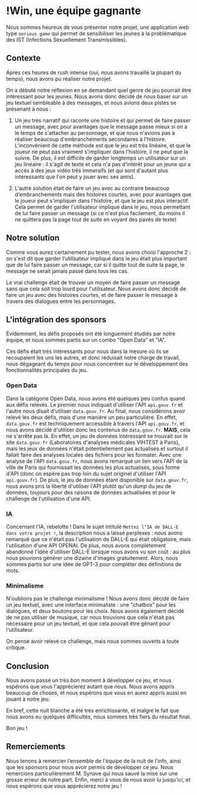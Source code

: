 # !Win, une équipe gagnante

Nous sommes heureux de vous présenter notre projet, une application web type `serious game` qui permet de sensibiliser les jeunes à la problématique des IST (Infections Sexuellement Transmissibles).

## Contexte

Après ces heures de rush intense (oui, nous avons travaillé la plupart du temps), nous avons pu réaliser notre projet.

On a débuté notre réflexion en se demandant quel genre de jeu pourrait être intéressant pour les jeunes. Nous avons donc décidé de nous baser sur un jeu textuel sembleable à des messages, et nous avions deux pistes se présenant à nous :

1. Un jeu très narratif qui raconte une histoire et qui permet de faire passer un message, avec pour avantages que le message passe mieux si on a le temps de s'attacher au personnage, et que nous n'avions pas à réaliser beaucoup d'embranchements secondaires à l'histoire. L'inconvénient de cette méthode est que le jeu est très linéaire, et que le joueur ne peut pas vraiment s'impliquer dans l'histoire, il ne peut que la suivre. De plus, il est difficile de garder longtemps un utilisateur sur un jeu linéaire : il s'agit de texte et cela n'a pas d'intérêt pour un jeune qui a accès à des jeux vidéo très immersifs (et qui sont d'autant plus intéressants que l'on peut y jouer avec ses amis).

2. L'autre solution était de faire un jeu avec au contraire beaucoup d'embranchements mais des histoires courtes, avec pour avantages que le joueur peut s'impliquer dans l'histoire, et que le jeu est plus interactif. Cela permet de garder l'utilisateur impliqué dans le jeu, nous permettant de lui faire passer un message (si ce n'est plus facilement, du moins il ne quittera pas la page tout de suite en voyant des pavés de texte)

## Notre solution

Comme vous aurez certainement pu tester, nous avons choisi l'approche 2 : on s'est dit que garder l'utilisateur impliqué dans le jeu était plus important que de lui faire passer un message, car si il quitte tout de suite la page, le message ne serait jamais passé dans tous les cas.

Le vrai challenge était de trouver un moyen de faire passer un message sans que cela soit trop lourd pour l'utilisateur. Nous avons donc décidé de faire un jeu avec des histoires courtes, et de faire passer le message à travers des dialogues entre les personnages.

## L'intégration des sponsors

Évidemment, les défis proposés ont été longuement étudiés par notre équipe, et nous sommes partis sur un combo "Open Data" et "IA".

Ces défis était très intéressants pour nous dans la mesure où ils se recoupaient les uns les autres, et donc réduisait notre charge de travail, nous dégageant du temps pour nous concentrer sur le développement des fonctionnalités principales du jeu.

### Open Data

Dans la catégorie Open Data, nous avons été quelques peu confus quand aux défis relevés. Le premier nous indiquait d'utiliser l'API `api.gouv.fr` et l'autre nous disait d'utiliser `data.gouv.fr`. Au final, nous considérons avoir relevé les deux défis, mais d'une manière un peu particulière. En effet, `data.gouv.fr` est techniquement accessible à travers l'API `api.gouv.fr`, et nous avons décidé d'utiliser donc les contenus de `data.gouv.fr`. **MAIS**, cela ne s'arrête pas là. En effet, un jeu de données intéressant se trouvait sur le site `data.gouv.fr` (Laboratoires d'analyses médicales VIHTEST à Paris), mais les jeux de données n'était potentiellement pas actualisés et surtout il fallait faire des analyses locales des fichiers pour les formater. Avec une analyse de l'API `data.gouv.fr`, nous avons remarqué un lien vers l'API de la ville de Paris qui fournissait les données les plus actualisés, sous forme d'API (donc on espère pas trop loin du sujet originel d'utiliser l'API `api.gouv.fr`). De plus, le jeu de données étant disponible sur `data.gouv.fr`, nous avons pris la liberté d'utiliser l'API plutôt qu'un _dump_ du jeu de données, toujours pour des raisons de données actualisées et pour le challenge de l'utilisation d'une API.

### IA

Concernant l'IA, rebelotte ! Dans le sujet intitulé `Mettez l’IA de DALL-E dans votre projet !`, la description nous a laissé perplexes : nous avons remarqué que ce n'était pas l'utilisation de DALL-E qui était obligatoire, mais l'utilisation d'une API OPENAI. De plus, nous avons complétement abandonné l'idée d'utiliser DALL-E lorsque nous avons vu son coût : au plus nous pouvions générer une dizaine d'images gratuitement.
Alors, nous sommes partis sur une idée de GPT-3 pour compléter des définitions de mots.

### Minimalisme

N'oublions pas le challenge minimalisme ! Nous avons donc décidé de faire un jeu textuel, avec une interface minimaliste : une "chatbox" pour les dialogues, et deux boutons pour les choix. Nous avons également décidé de ne pas utiliser de musique, car nous trouvions que cela n'était pas nécessaire pour un jeu textuel, et que cela pouvait être gênant pour l'utilisateur.

On pense avoir relevé ce challenge, mais nous sommes ouverts à toute critique.

## Conclusion

Nous avons passé un très bon moment à développer ce jeu, et nous espérons que vous l'apprécierez autant que nous. Nous avons appris beaucoup de choses, et nous espérons que vous en aurez appris aussi en jouant à notre jeu.

En bref, cette nuit blanche a été très enrichissante, et malgré le fait que nous avons eu quelques difficultés, nous sommes très fiers du résultat final.

Bon jeu !

## Remerciements

Nous tenons à remercier l'ensemble de l'équipe de la nuit de l'info, ainsi que les sponsors pour nous avoir permis de développer ce jeu. Nous remercions particulièrement M. Synave qui nous sauvé la mise sur une grosse erreur de notre part. Enfin, merci à vous de nous avoir lu jusqu'ici, et nous espérons que vous apprécierez notre jeu !
